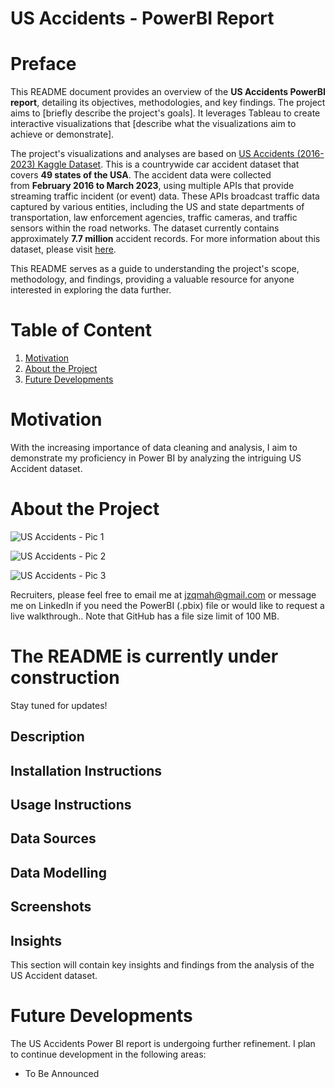# US Accidents - PowerBI Report

# Preface 

This README document provides an overview of the **US Accidents PowerBI report**, detailing its objectives, methodologies, and key findings. The project aims to [briefly describe the project's goals]. It leverages Tableau to create interactive visualizations that [describe what the visualizations aim to achieve or demonstrate].
    
The project's visualizations and analyses are based on [US Accidents (2016-2023) Kaggle Dataset](https://www.kaggle.com/datasets/sobhanmoosavi/us-accidents). 
This is a countrywide car accident dataset that covers **49 states of the USA**. The accident data were collected from **February 2016 to March 2023**, using multiple APIs that provide streaming traffic incident (or event) data. These APIs broadcast traffic data captured by various entities, including the US and state departments of transportation, law enforcement agencies, traffic cameras, and traffic sensors within the road networks. The dataset currently contains approximately **7.7 million** accident records. For more information about this dataset, please visit [here](https://smoosavi.org/datasets/us_accidents).

This README serves as a guide to understanding the project's scope, methodology, and findings, providing a valuable resource for anyone interested in exploring the data further.

# Table of Content 
1. [Motivation](#Motivation)
2. [About the Project](#About-the-Project)
3. [Future Developments](#Future)

# Motivation <a name='Motivation'></a>
With the increasing importance of data cleaning and analysis, I aim to demonstrate my proficiency in Power BI by analyzing the intriguing US Accident dataset.

# About the Project <a name='About-the-Project'></a>

![US Accidents - Pic 1](https://github.com/AspiringDSer/US_Accidents_PowerBI_Report/assets/79289892/beb8cacf-5076-48be-8d43-c7643a479e66)

![US Accidents - Pic 2](https://github.com/AspiringDSer/US_Accidents_PowerBI_Report/assets/79289892/dd0a880b-81e5-41a0-b8ce-89d002811481)

![US Accidents - Pic 3](https://github.com/AspiringDSer/US_Accidents_PowerBI_Report/assets/79289892/489091b0-46c9-44e6-8e95-60369d87563d)

  Recruiters, please feel free to email me at jzqmah@gmail.com or message me on LinkedIn if you need the PowerBI (.pbix) file or would like to request a live walkthrough.. Note that GitHub has a file size limit of 100 MB.

# The README is currently under construction 

Stay tuned for updates!

## Description 

## Installation Instructions

## Usage Instructions

## Data Sources

## Data Modelling 

## Screenshots 

## Insights

This section will contain key insights and findings from the analysis of the US Accident dataset. 

# Future Developments <a name='Future'></a>
The US Accidents Power BI report is undergoing further refinement. I plan to continue development in the following areas:
* To Be Announced 
